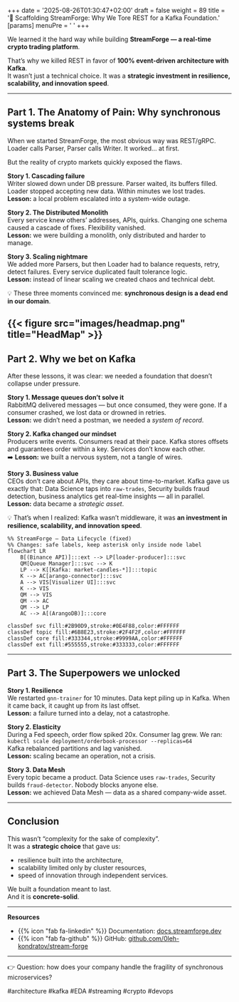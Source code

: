 +++
date = '2025-08-26T01:30:47+02:00'
draft = false
weight = 89
title = '📌 Scaffolding StreamForge: Why We Tore  REST for a Kafka Foundation.'
[params]
  menuPre = '<i class="fa-fw fab fa-linkedin"></i> '
+++

We learned it the hard way while building **StreamForge — a real-time crypto trading platform**.  

That’s why we killed REST in favor of **100% event-driven architecture with Kafka**.  
It wasn’t just a technical choice. It was a **strategic investment in resilience, scalability, and innovation speed**.  

---

## Part 1. The Anatomy of Pain: Why synchronous systems break  

When we started StreamForge, the most obvious way was REST/gRPC. Loader calls Parser, Parser calls Writer. It worked… at first.  

But the reality of crypto markets quickly exposed the flaws.  

**Story 1. Cascading failure**  
Writer slowed down under DB pressure. Parser waited, its buffers filled. Loader stopped accepting new data. Within minutes we lost trades.  
  **Lesson:** a local problem escalated into a system-wide outage.  

**Story 2. The Distributed Monolith**  
Every service knew others’ addresses, APIs, quirks. Changing one schema caused a cascade of fixes. Flexibility vanished.  
  **Lesson:** we were building a monolith, only distributed and harder to manage.  

**Story 3. Scaling nightmare**  
We added more Parsers, but then Loader had to balance requests, retry, detect failures. Every service duplicated fault tolerance logic.  
  **Lesson:** instead of linear scaling we created chaos and technical debt.  

💡 These three moments convinced me: **synchronous design is a dead end in our domain**.  

{{< figure src="images/headmap.png" title="HeadMap" >}}
---

## Part 2. Why we bet on Kafka  

After these lessons, it was clear: we needed a foundation that doesn’t collapse under pressure.  

**Story 1. Message queues don’t solve it**  
RabbitMQ delivered messages — but once consumed, they were gone. If a consumer crashed, we lost data or drowned in retries.  
  **Lesson:** we didn’t need a postman, we needed a *system of record*.  

**Story 2. Kafka changed our mindset**  
Producers write events. Consumers read at their pace. Kafka stores offsets and guarantees order within a key. Services don’t know each other.  
➡️ **Lesson:** we built a nervous system, not a tangle of wires.  

**Story 3. Business value**  
CEOs don’t care about APIs, they care about time-to-market. Kafka gave us exactly that: Data Science taps into `raw-trades`, Security builds fraud detection, business analytics get real-time insights — all in parallel.  
  **Lesson:** data became a *strategic asset*.  

💡 That’s when I realized: Kafka wasn’t middleware, it was **an investment in resilience, scalability, and innovation speed**.  

```mermaid
%% StreamForge — Data Lifecycle (fixed)
%% Changes: safe labels, keep asterisk only inside node label
flowchart LR
    B[(Binance API)]:::ext --> LP[loader-producer]:::svc
    QM[Queue Manager]:::svc --> K
    LP --> K[[Kafka: market-candles-*]]:::topic
    K --> AC[arango-connector]:::svc
    A --> VIS[Visualizer UI]:::svc
    K --> VIS
    QM --> VIS
    QM --> AC
    QM --> LP
    AC --> A[(ArangoDB)]:::core

classDef svc fill:#2B90D9,stroke:#0E4F88,color:#FFFFFF
classDef topic fill:#6B8E23,stroke:#2F4F2F,color:#FFFFFF
classDef core fill:#333344,stroke:#9999AA,color:#FFFFFF
classDef ext fill:#555555,stroke:#333333,color:#FFFFFF
```

---

## Part 3. The Superpowers we unlocked  

**Story 1. Resilience**  
We restarted `gnn-trainer` for 10 minutes. Data kept piling up in Kafka. When it came back, it caught up from its last offset.  
  **Lesson:** a failure turned into a delay, not a catastrophe.  

**Story 2. Elasticity**  
During a Fed speech, order flow spiked 20x. Consumer lag grew. We ran:  
`kubectl scale deployment/orderbook-processor --replicas=64`  
Kafka rebalanced partitions and lag vanished.  
  **Lesson:** scaling became an operation, not a crisis.  

**Story 3. Data Mesh**  
Every topic became a product. Data Science uses `raw-trades`, Security builds `fraud-detector`. Nobody blocks anyone else.  
  **Lesson:** we achieved Data Mesh — data as a shared company-wide asset.  

---

## Conclusion  

This wasn’t “complexity for the sake of complexity”.  
It was a **strategic choice** that gave us:  
- resilience built into the architecture,  
- scalability limited only by cluster resources,  
- speed of innovation through independent services.  

We built a foundation meant to last.  
And it is **concrete-solid**.  

---

  **Resources**  
- {{% icon "fab fa-linkedin" %}} Documentation: [docs.streamforge.dev](http://docs.streamforge.dev)  
- {{% icon "fab fa-github" %}} GitHub: [github.com/0leh-kondratov/stream-forge](https://github.com/0leh-kondratov/stream-forge)  

---

👉 Question: how does your company handle the fragility of synchronous microservices?  

#architecture #kafka #EDA #streaming #crypto #devops  